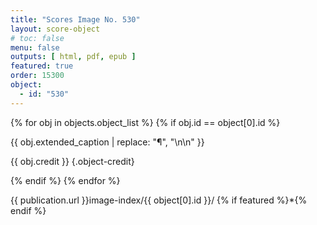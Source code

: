 ```yaml
---
title: "Scores Image No. 530"
layout: score-object
# toc: false
menu: false
outputs: [ html, pdf, epub ]
featured: true
order: 15300
object:
  - id: "530"
---
```


{% for obj in objects.object_list %}
{% if obj.id == object[0].id %}

{{ obj.extended_caption | replace: "¶", "\n\n" }}

{{ obj.credit }} {.object-credit}

{% endif %}
{% endfor %}

<div class="object-credit object-url is-print-only">

{{ publication.url }}image-index/{{ object[0].id }}/ {% if featured %}*{% endif %}

</div>
